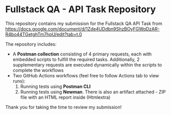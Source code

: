 # Fullstack QA - API Task Repository

This repository contains my submission for the Fullstack QA API Task from https://docs.google.com/document/d/1Zde4UDdbn9ShzBOyFGWqDzAR-R4bo44TGetghTm7hpU/edit?tab=t.0 

The repository includes:
- A **Postman collection** consisting of 4 primary requests, each with embedded scripts to fulfill the required tasks. 
  Additionally, 2 supplementary requests are executed dynamically within the scripts to complete the workflows
- Two GitHub Actions workflows (feel free to follow Actions tab to view runs):
  1. Running tests using **Postman CLI**
  2. Running tests using **Newman**. There is also an artifact attached - ZIP file with an HTML report inside (Htmlextra) 

Thank you for taking the time to review my submission!
